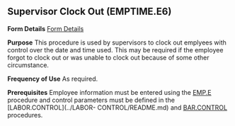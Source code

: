 ## Supervisor Clock Out (EMPTIME.E6)
<PageHeader />

**Form Details**
[Form Details](../EMPTIME-E6-1/README.md)

**Purpose**
This procedure is used by supervisors to clock out emplyees with control over
the date and time used. This may be required if the employee forgot to clock
out or was unable to clock out because of some other circumstance.

**Frequency of Use**
As required.

**Prerequisites**
Employee information must be entered using the [EMP.E](../EMP-E/README.md) procedure
and control parameters must be defined in the [LABOR.CONTROL](../LABOR-
CONTROL/README.md) and [BAR.CONTROL](../BAR-CONTROL/README.md) procedures.

<badge text= "Version 8.10.57 " vertical="middle" />

<PageFooter />
